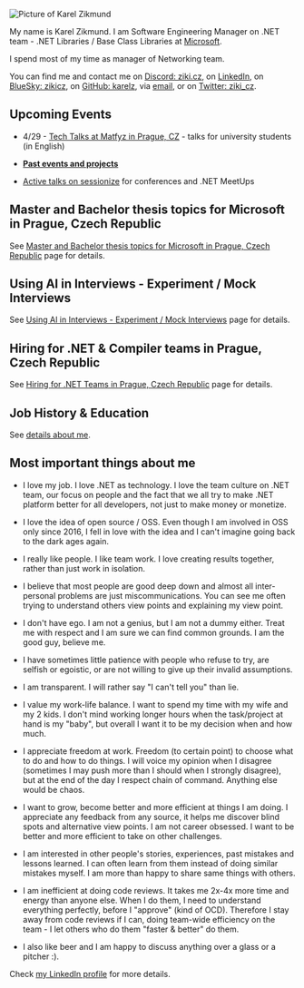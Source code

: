 ![Picture of Karel Zikmund](/images/karelz.jpg)

My name is Karel Zikmund.
I am Software Engineering Manager on .NET team - .NET Libraries / Base Class Libraries at [Microsoft](https://www.microsoft.com/).

I spend most of my time as manager of Networking team.

You can find me and contact me on [Discord: ziki.cz](https://discord.com/), on [LinkedIn](https://www.linkedin.com/in/karelzikmund), on [BlueSky: zikicz](https://bsky.app/profile/zikicz.bsky.social), on [GitHub: karelz](https://github.com/karelz), via [email](mailto:karelz@microsoft.com), or on [Twitter: ziki_cz](https://twitter.com/ziki_cz).



## Upcoming Events

- 4/29 - [Tech Talks at Matfyz in Prague, CZ](/events/events_2025-04-29_Tech_Talks_for_Universities) - talks for university students (in English)

- **[Past events and projects](/details)**

- [Active talks on sessionize](https://sessionize.com/karel-zikmund) for conferences and .NET MeetUps



## Master and Bachelor thesis topics for Microsoft in Prague, Czech Republic

See [Master and Bachelor thesis topics for Microsoft in Prague, Czech Republic](/thesis) page for details.



## Using AI in Interviews - Experiment / Mock Interviews

See [Using AI in Interviews - Experiment / Mock Interviews](/ai-interviews) page for details.



## Hiring for .NET & Compiler teams in Prague, Czech Republic

See [Hiring for .NET Teams in Prague, Czech Republic](/hiring_prague_net) page for details.



## Job History & Education

See [details about me](/details).



## Most important things about me

- I love my job. I love .NET as technology. I love the team culture on .NET team, our focus on people and the fact that we all try to make .NET platform better for all developers, not just to make money or monetize.

- I love the idea of open source / OSS. Even though I am involved in OSS only since 2016, I fell in love with the idea and I can't imagine going back to the dark ages again.

- I really like people. I like team work. I love creating results together, rather than just work in isolation.

- I believe that most people are good deep down and almost all inter-personal problems are just miscommunications. You can see me often trying to understand others view points and explaining my view point.

- I don't have ego. I am not a genius, but I am not a dummy either. Treat me with respect and I am sure we can find common grounds. I am the good guy, believe me.

- I have sometimes little patience with people who refuse to try, are selfish or egoistic, or are not willing to give up their invalid assumptions.

- I am transparent. I will rather say "I can't tell you" than lie.

- I value my work-life balance. I want to spend my time with my wife and my 2 kids. I don't mind working longer hours when the task/project at hand is my "baby", but overall I want it to be my decision when and how much.

- I appreciate freedom at work. Freedom (to certain point) to choose what to do and how to do things. I will voice my opinion when I disagree (sometimes I may push more than I should when I strongly disagree), but at the end of the day I respect chain of command. Anything else would be chaos.

- I want to grow, become better and more efficient at things I am doing. I appreciate any feedback from any source, it helps me discover blind spots and alternative view points. I am not career obsessed. I want to be better and more efficient to take on other challenges.

- I am interested in other people's stories, experiences, past mistakes and lessons learned. I can often learn from them instead of doing similar mistakes myself. I am more than happy to share same things with others.

- I am inefficient at doing code reviews. It takes me 2x-4x more time and energy than anyone else. When I do them, I need to understand everything perfectly, before I "approve" (kind of OCD). Therefore I stay away from code reviews if I can, doing team-wide efficiency on the team - I let others who do them "faster & better" do them.

- I also like beer and I am happy to discuss anything over a glass or a pitcher :).

Check [my LinkedIn profile](https://www.linkedin.com/in/karelzikmund/) for more details.
